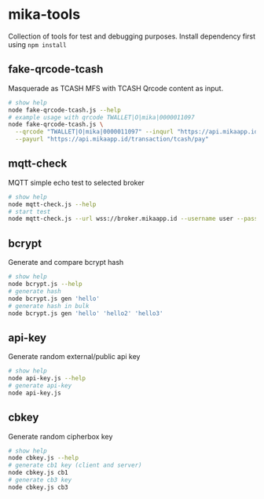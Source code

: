 # mika-tools
Collection of tools for test and debugging purposes. 
Install dependency first using `npm install`

## fake-qrcode-tcash
  Masquerade as TCASH MFS with TCASH Qrcode content as input.
  ```bash
  # show help
  node fake-qrcode-tcash.js --help
  # example usage with qrcode TWALLET|O|mika|0000011097
  node fake-qrcode-tcash.js \
    --qrcode "TWALLET|O|mika|0000011097" --inqurl "https://api.mikaapp.id/transaction/tcash/inquiry" \
    --payurl "https://api.mikaapp.id/transaction/tcash/pay"
  ```

## mqtt-check
  MQTT simple echo test to selected broker
  ```bash
  # show help
  node mqtt-check.js --help
  # start test
  node mqtt-check.js --url wss://broker.mikaapp.id --username user --password pass
  ```
## bcrypt
  Generate and compare bcrypt hash
  ```bash
  # show help
  node bcrypt.js --help
  # generate hash
  node bcrypt.js gen 'hello'
  # generate hash in bulk
  node bcrypt.js gen 'hello' 'hello2' 'hello3'
  ```

## api-key
  Generate random external/public api key
  ```bash
  # show help
  node api-key.js --help
  # generate api-key
  node api-key.js
  ```

## cbkey
  Generate random cipherbox key
  ```bash
  # show help
  node cbkey.js --help
  # generate cb1 key (client and server)
  node cbkey.js cb1
  # generate cb3 key
  node cbkey.js cb3
  ```